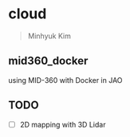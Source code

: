 # cloud
> Minhyuk Kim

## mid360_docker
using MID-360 with Docker in JAO

## TODO
- [ ] 2D mapping with 3D Lidar
